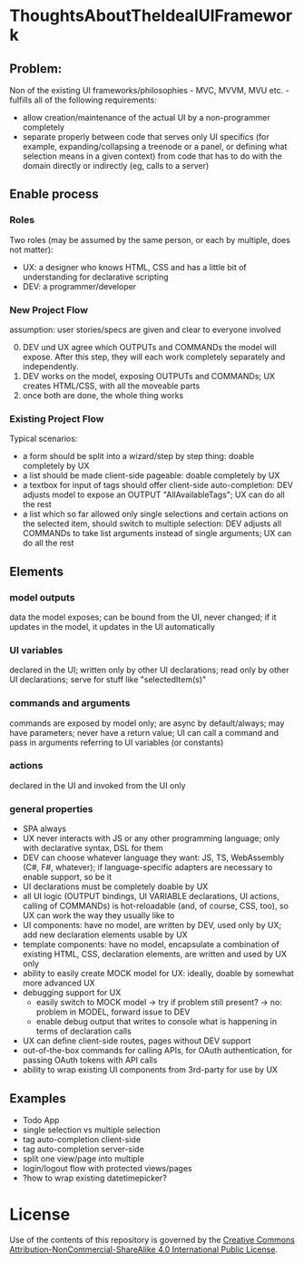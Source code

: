 # ThoughtsAboutTheIdealUIFramework
## Problem: 

Non of the existing UI frameworks/philosophies - MVC, MVVM, MVU etc. - fulfills all of the following requirements:
* allow creation/maintenance of the actual UI by a non-programmer completely
* separate properly between code that serves only UI specifics (for example, expanding/collapsing a treenode or a panel, or defining what selection means in a given context) from code that has to do with the domain directly or indirectly (eg, calls to a server)

## Enable process
### Roles
Two roles (may be assumed by the same person, or each by multiple, does not matter):
* UX: a designer who knows HTML, CSS and has a little bit of understanding for declarative scripting
* DEV: a programmer/developer

### New Project Flow
assumption: user stories/specs are given and clear to everyone involved

0. DEV und UX agree which OUTPUTs and COMMANDs the model will expose. After this step, they will each work completely separately and independently.
1. DEV works on the model, exposing OUTPUTs and COMMANDs; UX creates HTML/CSS, with all the moveable parts
2. once both are done, the whole thing works

### Existing Project Flow
Typical scenarios:
* a form should be split into a wizard/step by step thing: doable completely by UX
* a list should be made client-side pageable: doable completely by UX
* a textbox for input of tags should offer client-side auto-completion: DEV adjusts model to expose an OUTPUT "AllAvailableTags"; UX can do all the rest
* a list which so far allowed only single selections and certain actions on the selected item, should switch to multiple selection: DEV adjusts all COMMANDs to take list arguments instead of single arguments; UX can do all the rest


## Elements
### model outputs
data the model exposes; can be bound from the UI, never changed; if it updates in the model, it updates in the UI automatically
### UI variables
declared in the UI; written only by other UI declarations; read only by other UI declarations; serve for stuff like "selectedItem(s)"
### commands and arguments
commands are exposed by model only; are async by default/always; may have parameters; never have a return value; UI can call a command and pass in arguments referring to UI variables (or constants)
### actions
declared in the UI and invoked from the UI only
### general properties
* SPA always
* UX never interacts with JS or any other programming language; only with declarative syntax, DSL for them
* DEV can choose whatever language they want: JS, TS, WebAssembly (C#, F#, whatever); if language-specific adapters are necessary to enable support, so be it
* UI declarations must be completely doable by UX
* all UI logic (OUTPUT bindings, UI VARIABLE declarations, UI actions, calling of COMMANDs) is hot-reloadable (and, of course, CSS, too), so UX can work the way they usually like to
* UI components: have no model, are written by DEV, used only by UX; add new declaration elements usable by UX
* template components: have no model, encapsulate a combination of existing HTML, CSS, declaration elements, are written and used by UX only
* ability to easily create MOCK model for UX: ideally, doable by somewhat more advanced UX
* debugging support for UX
    * easily switch to MOCK model -> try if problem still present? -> no: problem in MODEL, forward issue to DEV
    * enable debug output that writes to console what is happening in terms of declaration calls
* UX can define client-side routes, pages without DEV support
* out-of-the-box commands for calling APIs, for OAuth authentication, for passing OAuth tokens with API calls
* ability to wrap existing UI components from 3rd-party for use by UX

    
## Examples
* Todo App
* single selection vs multiple selection
* tag auto-completion client-side 
* tag auto-completion server-side
* split one view/page into multiple 
* login/logout flow with protected views/pages
* ?how to wrap existing datetimepicker?


# License
Use of the contents of this repository is governed by the [Creative Commons Attribution-NonCommercial-ShareAlike 4.0 International Public License](License.txt).